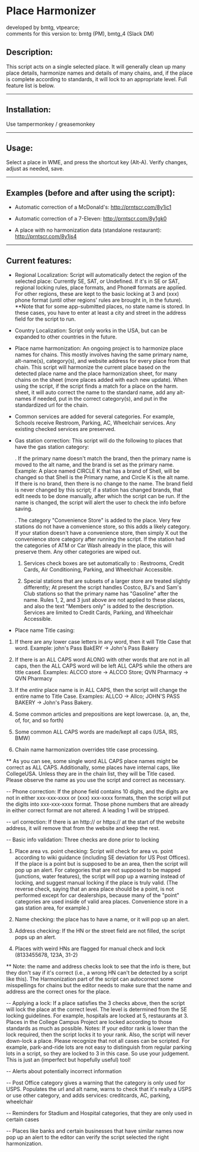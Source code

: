 Place Harmonizer
===============
developed by bmtg, vtpearce;  
comments for this version to: bmtg (PM), bmtg_4 (Slack DM)

Description:
------------

This script acts on a single selected place.  It will generally clean up many place details, harmonize names and details of many chains, and, if the place is complete according to standards, it will lock to an appropriate level.  Full feature list is below.

----------------

Installation:
-------------

Use tampermonkey / greasemonkey

-------------

Usage:
------

Select a place in WME, and press the shortcut key (Alt-A).  Verify changes, adjust as needed, save.

-------------

Examples (before and after using the script):
---------------------------------------------

* Automatic correction of a McDonald's:
http://prntscr.com/8y1ic1

* Automatic correction of a 7-Eleven:
http://prntscr.com/8y1gk0

* A place with no harmonization data (standalone restaurant):
http://prntscr.com/8y1js4

-------------

Current features:
-----------------

* Regional Localization: Script will automatically detect the region of the selected place:  Currently SE, SAT, or Undefined.  If it's in SE or SAT, regional locking rules, place formats, and Phone# formats are applied.  For other regions, these are kept to the basic locking at 3 and (xxx) phone format (until other regions' rules are brought in, in the future).  **Note that for some app-submitted places, no state name is stored.  In these cases, you have to enter at least a city and street in the address field for the script to run.

* Country Localization: Script only works in the USA, but can be expanded to other countries in the future.

* Place name harmonization: An ongoing project is to harmonize place names for chains.  This mostly involves having the same primary name, alt-name(s), category(s), and website address for every place from that chain.  This script will harmonize the current place based on the detected place name and the place harmonization sheet, for many chains on the sheet (more places added with each new update).  When using the script, if the script finds a match for a place on the harm. sheet, it will auto correct the name to the standard name, add any alt-names if needed, put in the correct category(s), and put in the standardized url for the chain.

* Common services are added for several categories.  For example, Schools receive Restroom, Parking, AC, Wheelchair services.  Any existing checked services are preserved.

* Gas station correction: This script will do the following to places that have the gas station category:

    . If the primary name doesn't match the brand, then the primary name is moved to the alt name, and the brand is set as the primary name.  Example:  A place named CIRCLE K that has a brand of Shell, will be changed so that Shell is the Primary name, and Circle K is the alt name.  If there is no brand, then there is no change to the name.  The brand field is never changed by this script; if a station has changed brands, that edit needs to be done manually, after which the script can be run.  If the name is changed, the script will alert the user to check the info before saving.

    . The category "Convenience Store" is added to the place.  Very few stations do not have a convenience store, so this adds a likely category.  If your station doesn't have a convenience store, then simply X out the convenience store category after running the script.  If the station had the categories of ATM or Car Wash already in the place, this will preserve them.  Any other categories are wiped out.

     1. Services check boxes are set automatically to : Restrooms, Credit Cards, Air Conditioning, Parking, and Wheelchair Accessible.

     2. Special stations that are subsets of a larger store are treated slightly differently; At present the script handles Costco, BJ's and Sam's Club stations so that the primary name has "Gasoline" after the name.  Rules 1, 2, and 3 just above are not applied to these places, and also the text "Members only" is added to the description.  Services are limited to Credit Cards, Parking, and Wheelchair Accessible.

* Place name Title casing: 

1) If there are any lower case letters in any word, then it will Title Case that word. Example:  john's Pass BakERY -> John's Pass Bakery

2) If there is an ALL CAPS word ALONG with other words that are not in all caps, then the ALL CAPS word will be left ALL CAPS while the others are title cased.  Examples:  ALCCO store -> ALCCO Store; QVN Pharmacy -> QVN Pharmacy

3) If the _entire_ place name is in ALL CAPS, then the script will change the entire name to Title Case.  Examples:  ALLCO -> Allco; JOHN'S PASS BAKERY -> John's Pass Bakery.

4) Some common articles and prepositions are kept lowercase.  (a, an, the, of, for, and so forth)

5) Some common ALL CAPS words are made/kept all caps (USA, IRS, BMW)

6) Chain name harmonization overrides title case processing.  

** As you can see, some single word ALL CAPS place names might be correct as ALL CAPS.  Additionally, some places have internal caps, like CollegeUSA.  Unless they are in the chain list, they will be Title cased.  Please observe the name as you use the script and correct as necessary.  

-- Phone correction: If the phone field contains 10 digits, and the digits are not in either xxx-xxx-xxxx or (xxx) xxx-xxxx formats, then the script will put the digits into xxx-xxx-xxxx format.  Those phone numbers that are already in either correct format are not altered.  A leading 1 will be stripped.

-- url correction: If there is an http:// or https:// at the start of the website address, it will remove that from the website and keep the rest.

-- Basic info validation: Three checks are done prior to locking

1) Place area vs. point checking:
Script will check for area vs. point according to wiki guidance (including SE deviation for  US Post Offices).  If the place is a point but is supposed to be an area, then the script will pop up an alert.  For categories that are not supposed to be mapped (junctions, water features), the script will pop up a warning instead of locking, and suggest manual locking if the place is truly valid.  (The reverse check, saying that an area place should be a point, is not performed except for car dealerships, because many of the "point" categories are used inside of valid area places.  Convenience store in a gas station area, for example.)  

2) Name checking: the place has to have a name, or it will pop up an alert.

3) Address checking: If the HN or the street field are not filled, the script pops up an alert.

4) Places with weird HNs are flagged for manual check and lock (8133455678, 123A, 31-2)

** Note: the name and address checks look to see that the info is there, but they don't say if it's correct (i.e., a wrong HN can't be detected by a script like this).  The Harmonization part of the script can autocorrect some misspellings for chains but the editor needs to make sure that the name and address are the correct ones for the place.

-- Applying a lock: If a place satisfies the 3 checks above, then the script will lock the place at the correct level.  The level is determined from the SE locking guidelines.  For example, hospitals are locked at 5, restaurants at 3.  Places in the College Campus Project are locked according to those standards as much as possible.  Notes: If your editor rank is lower than the lock required, then the script locks it to your rank.  Also, the script will never down-lock a place.  Please recognize that not all cases can be scripted.  For example, park-and-ride lots are not easy to distinguish from regular parking lots in a script, so they are locked to 3 in this case.  So use your judgement.  This is just an (imperfect but hopefully useful) tool!

-- Alerts about potentially incorrect information

-- Post Office category gives a warning that the category is only used for USPS.  Populates the url and alt name, warns to check that it's really a USPS or use other category, and adds services: creditcards, AC, parking, wheelchair

-- Reminders for Stadium and Hospital categories, that they are only used in certain cases

-- Places like banks and certain businesses that have similar names now pop up an alert to the editor can verify the script selected the right harmonization.


